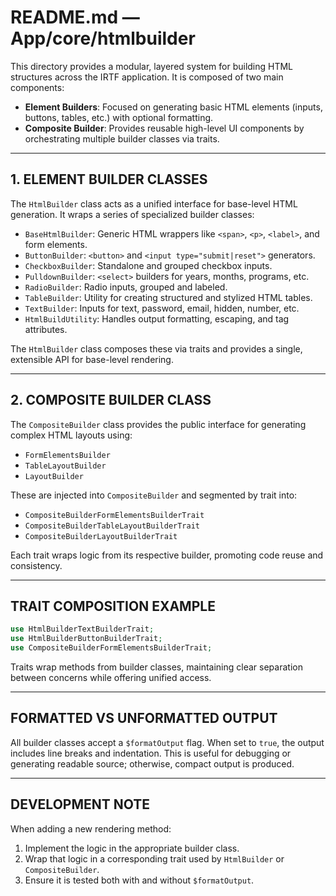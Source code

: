 # README.md — App/core/htmlbuilder

This directory provides a modular, layered system for building HTML structures across the IRTF application. It is composed of two main components:

- **Element Builders**: Focused on generating basic HTML elements (inputs, buttons, tables, etc.) with optional formatting.
- **Composite Builder**: Provides reusable high-level UI components by orchestrating multiple builder classes via traits.

---

## 1. ELEMENT BUILDER CLASSES

The `HtmlBuilder` class acts as a unified interface for base-level HTML generation. It wraps a series of specialized builder classes:

- `BaseHtmlBuilder`: Generic HTML wrappers like `<span>`, `<p>`, `<label>`, and form elements.
- `ButtonBuilder`: `<button>` and `<input type="submit|reset">` generators.
- `CheckboxBuilder`: Standalone and grouped checkbox inputs.
- `PulldownBuilder`: `<select>` builders for years, months, programs, etc.
- `RadioBuilder`: Radio inputs, grouped and labeled.
- `TableBuilder`: Utility for creating structured and stylized HTML tables.
- `TextBuilder`: Inputs for text, password, email, hidden, number, etc.
- `HtmlBuildUtility`: Handles output formatting, escaping, and tag attributes.

The `HtmlBuilder` class composes these via traits and provides a single, extensible API for base-level rendering.

---

## 2. COMPOSITE BUILDER CLASS

The `CompositeBuilder` class provides the public interface for generating complex HTML layouts using:

- `FormElementsBuilder`
- `TableLayoutBuilder`
- `LayoutBuilder`

These are injected into `CompositeBuilder` and segmented by trait into:

- `CompositeBuilderFormElementsBuilderTrait`
- `CompositeBuilderTableLayoutBuilderTrait`
- `CompositeBuilderLayoutBuilderTrait`

Each trait wraps logic from its respective builder, promoting code reuse and consistency.

---

## TRAIT COMPOSITION EXAMPLE

```php
use HtmlBuilderTextBuilderTrait;
use HtmlBuilderButtonBuilderTrait;
use CompositeBuilderFormElementsBuilderTrait;
```

Traits wrap methods from builder classes, maintaining clear separation between concerns while offering unified access.

---

## FORMATTED VS UNFORMATTED OUTPUT

All builder classes accept a `$formatOutput` flag. When set to `true`, the output includes line breaks and indentation. This is useful for debugging or generating readable source; otherwise, compact output is produced.

---

## DEVELOPMENT NOTE

When adding a new rendering method:

1. Implement the logic in the appropriate builder class.
2. Wrap that logic in a corresponding trait used by `HtmlBuilder` or `CompositeBuilder`.
3. Ensure it is tested both with and without `$formatOutput`.
